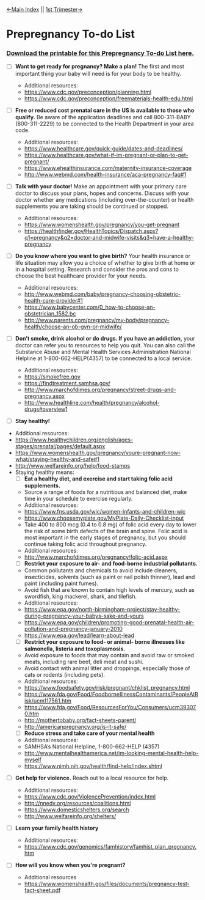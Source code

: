 

[←Main Index](/To-doLists.md)  ||  [1st Trimester→](/1stTrimester-ToDo.md)

# Prepregnancy To-do List
### [Download the printable for this Prepregnancy To-do List here.](/downloads/ToDoList-1-Prepregnancy.pdf)

- [ ] **Want to get ready for pregnancy? Make a plan!** The first and most important thing your baby will need is for your body to be healthy. 
    - Additional resources:
    - https://www.cdc.gov/preconception/planning.html
    - https://www.cdc.gov/preconception/freematerials-health-edu.html
    
- [ ] **Free or reduced cost prenatal care in the US is available to those who qualify.** Be aware of the application deadlines and call 800-311-BABY (800-311-2229) to be connected to the Health Department in your area code.
    - Additional resources:
    - https://www.healthcare.gov/quick-guide/dates-and-deadlines/
    - https://www.healthcare.gov/what-if-im-pregnant-or-plan-to-get-pregnant/
    - https://www.ehealthinsurance.com/maternity-insurance-coverage
    - http://www.webmd.com/health-insurance/aca-pregnancy-faq#1
    
- [ ] **Talk with your doctor!** Make an appointment with your primary care doctor to discuss your plans, hopes and concerns. Discuss with your doctor whether any medications (including over-the-counter) or health supplements you are taking should be continued or stopped.
    - Additional resources:
    - https://www.womenshealth.gov/pregnancy/you-get-pregnant
    - https://healthfinder.gov/HealthTopics/Dispatch.aspx?q1=pregnancy&q2=doctor-and-midwife-visits&q3=have-a-healthy-pregnancy
    
- [ ] **Do you know where you want to give birth?** Your health insurance or life situation may allow you a choice of whether to give birth at home or in a hospital setting. Research and consider the pros and cons to choose the best healthcare provider for your needs.
    - Additional resources:
    - http://www.webmd.com/baby/pregnancy-choosing-obstetric-health-care-provider#1
    - https://www.babycenter.com/0_how-to-choose-an-obstetrician_1582.bc
    - http://www.parents.com/pregnancy/my-body/pregnancy-health/choose-an-ob-gyn-or-midwife/
    
- [ ] **Don’t smoke, drink alcohol or do drugs. If you have an addiction,** your doctor can refer you to resources to help you quit. You can also call the Substance Abuse and Mental Health Services Administration National Helpline at 1-800-662-HELP(4357) to be connected to a local service.
    - Additional resources:
    - https://smokefree.gov
    - https://findtreatment.samhsa.gov/
    - http://www.marchofdimes.org/pregnancy/street-drugs-and-pregnancy.aspx
    - http://www.healthline.com/health/pregnancy/alcohol-drugs#overview1

- [ ] **Stay healthy!** 
- Additional resources:
- https://www.healthychildren.org/english/ages-stages/prenatal/pages/default.aspx
- https://www.womenshealth.gov/pregnancy/youre-pregnant-now-what/staying-healthy-and-safe#1 
- http://www.welfareinfo.org/help/food-stamps
- Staying healthy means:
    - [ ] **Eat a healthy diet, and exercise and start taking folic acid supplements.** 
    - Source a range of foods for a nutritious and balanced diet, make time in your schedule to exercise regularly.
    - Additional resources:
    - https://www.fns.usda.gov/wic/women-infants-and-children-wic
    - https://www.choosemyplate.gov/MyPlate-Daily-Checklist-input
    - Take 400 to 800 mcg (0.4 to 0.8 mg) of folic acid every day to lower the risk of some birth defects of the brain and spine. Folic acid is most important in the early stages of pregnancy, but you should continue taking folic acid throughout pregnancy.
    - Additional resources:
    - http://www.marchofdimes.org/pregnancy/folic-acid.aspx
    - [ ] **Restrict your exposure to air- and food-borne industrial pollutants.** 
    - Common pollutants and chemicals to avoid include cleaners, insecticides, solvents (such as paint or nail polish thinner), lead and paint (including paint fumes). 
    - Avoid fish that are known to contain high levels of mercury, such as swordfish, king mackerel, shark, and tilefish.
    - Additional resources:
    - https://www.epa.gov/north-birmingham-project/stay-healthy-during-pregnancy-your-babys-sake-and-yours
    - https://www.epa.gov/children/promoting-good-prenatal-health-air-pollution-and-pregnancy-january-2010
    - https://www.epa.gov/lead/learn-about-lead
    - [ ] **Restrict your exposure to food- or animal- borne illnesses like salmonella, listeria and toxoplasmosis.** 
    - Avoid exposure to foods that may contain and avoid raw or smoked meats, including rare beef, deli meat and sushi. 
    - Avoid contact with animal litter and droppings, especially those of cats or rodents (including pets).
    - Additional resources:
    - https://www.foodsafety.gov/risk/pregnant/chklist_pregnancy.html
    - https://www.fda.gov/Food/FoodborneIllnessContaminants/PeopleAtRisk/ucm117561.htm
    - https://www.fda.gov/Food/ResourcesForYou/Consumers/ucm393070.htm
    - http://mothertobaby.org/fact-sheets-parent/
    - http://americanpregnancy.org/is-it-safe/
     - [ ] **Reduce stress and take care of your mental health**
    - Additional resources:
    - SAMHSA’s National Helpline, 1-800-662-HELP (4357)
    - http://www.mentalhealthamerica.net/im-looking-mental-health-help-myself
    - https://www.nimh.nih.gov/health/find-help/index.shtml
    
 - [ ] **Get help for violence.** Reach out to a local resource for help.
    - Additional resources:
    - https://www.cdc.gov/ViolencePrevention/index.html
    - http://nnedv.org/resources/coalitions.html
    - https://www.domesticshelters.org/search
    - http://www.welfareinfo.org/shelters/    
    
 - [ ] **Learn your family health history**
    - Additional resources:
    - https://www.cdc.gov/genomics/famhistory/famhist_plan_pregnancy.htm
    
 - [ ] **How will you know when you're pregnant?**
    - Additional resources
    - https://www.womenshealth.gov/files/documents/pregnancy-test-fact-sheet.pdf

